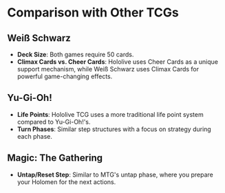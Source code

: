 # Comparison with Other TCGs

## Weiß Schwarz
- **Deck Size**: Both games require 50 cards.
- **Climax Cards vs. Cheer Cards**: Hololive uses Cheer Cards as a unique support mechanism, while Weiß Schwarz uses Climax Cards for powerful game-changing effects.

## Yu-Gi-Oh!
- **Life Points**: Hololive TCG uses a more traditional life point system compared to Yu-Gi-Oh!'s.
- **Turn Phases**: Similar step structures with a focus on strategy during each phase.

## Magic: The Gathering
- **Untap/Reset Step**: Similar to MTG's untap phase, where you prepare your Holomen for the next actions.
